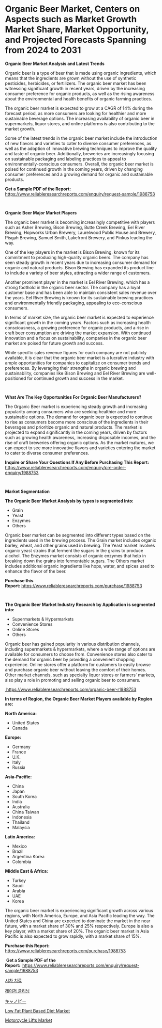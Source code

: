 <p><h1>Organic Beer Market, Centers on Aspects such as Market Growth Market Share, Market Opportunity, and Projected Forecasts Spanning from 2024 to 2031</h1></p><p><strong>Organic Beer Market Analysis and Latest Trends</strong></p>
<p><p>Organic beer is a type of beer that is made using organic ingredients, which means that the ingredients are grown without the use of synthetic pesticides, herbicides, or fertilizers. The organic beer market has been witnessing significant growth in recent years, driven by the increasing consumer preference for organic products, as well as the rising awareness about the environmental and health benefits of organic farming practices.</p><p>The organic beer market is expected to grow at a CAGR of 14% during the forecast period, as more consumers are looking for healthier and more sustainable beverage options. The increasing availability of organic beer in supermarkets, liquor stores, and online platforms is also contributing to the market growth.</p><p>Some of the latest trends in the organic beer market include the introduction of new flavors and varieties to cater to diverse consumer preferences, as well as the adoption of innovative brewing techniques to improve the quality and taste of organic beer. Additionally, breweries are increasingly focusing on sustainable packaging and labeling practices to appeal to environmentally-conscious consumers. Overall, the organic beer market is poised for continued growth in the coming years, driven by changing consumer preferences and a growing demand for organic and sustainable products.</p></p>
<p><strong>Get a Sample PDF of the Report:&nbsp;</strong> <a href="https://www.reliableresearchreports.com/enquiry/request-sample/1988753">https://www.reliableresearchreports.com/enquiry/request-sample/1988753</a></p>
<p>&nbsp;</p>
<p><strong>Organic Beer Major Market Players</strong></p>
<p><p>The organic beer market is becoming increasingly competitive with players such as Asher Brewing, Bison Brewing, Butte Creek Brewing, Eel River Brewing, Hopworks Urban Brewery, Laurelwood Public House and Brewery, Pisgah Brewing, Samuel Smith, Lakefront Brewery, and Pinkus leading the way.</p><p>One of the key players in the market is Bison Brewing, known for its commitment to producing high-quality organic beers. The company has seen steady growth in recent years due to increasing consumer demand for organic and natural products. Bison Brewing has expanded its product line to include a variety of beer styles, attracting a wider range of customers.</p><p>Another prominent player in the market is Eel River Brewing, which has a strong foothold in the organic beer sector. The company has a loyal customer base and has been able to maintain consistent sales revenue over the years. Eel River Brewing is known for its sustainable brewing practices and environmentally friendly packaging, appealing to eco-conscious consumers.</p><p>In terms of market size, the organic beer market is expected to experience significant growth in the coming years. Factors such as increasing health consciousness, a growing preference for organic products, and a rise in craft beer consumption are driving the market expansion. With continued innovation and a focus on sustainability, companies in the organic beer market are poised for future growth and success.</p><p>While specific sales revenue figures for each company are not publicly available, it is clear that the organic beer market is a lucrative industry with ample opportunities for companies to capitalize on consumer trends and preferences. By leveraging their strengths in organic brewing and sustainability, companies like Bison Brewing and Eel River Brewing are well-positioned for continued growth and success in the market.</p></p>
<p>&nbsp;</p>
<p><strong>What Are The Key Opportunities For Organic Beer Manufacturers?</strong></p>
<p><p>The Organic Beer market is experiencing steady growth and increasing popularity among consumers who are seeking healthier and more sustainable options. The demand for organic beer is expected to continue to rise as consumers become more conscious of the ingredients in their beverages and prioritize organic and natural products. The market is projected to expand significantly in the coming years, driven by factors such as growing health awareness, increasing disposable incomes, and the rise of craft breweries offering organic options. As the market matures, we can expect to see more innovative flavors and varieties entering the market to cater to diverse consumer preferences.</p></p>
<p><strong>Inquire or Share Your Questions If Any Before Purchasing This Report:</strong> <a href="https://www.reliableresearchreports.com/enquiry/pre-order-enquiry/1988753">https://www.reliableresearchreports.com/enquiry/pre-order-enquiry/1988753</a></p>
<p>&nbsp;</p>
<p><strong>Market Segmentation</strong></p>
<p><strong>The Organic Beer Market Analysis by types is segmented into:</strong></p>
<p><ul><li>Grain</li><li>Yeast</li><li>Enzymes</li><li>Others</li></ul></p>
<p><p>Organic beer market can be segmented into different types based on the ingredients used in the brewing process. The Grain market includes organic barley, wheat, and other grains used in brewing. The Yeast market involves organic yeast strains that ferment the sugars in the grains to produce alcohol. The Enzymes market consists of organic enzymes that help in breaking down the grains into fermentable sugars. The Others market includes additional organic ingredients like hops, water, and spices used to enhance the flavor of the beer.</p></p>
<p><strong>Purchase this Report:&nbsp;</strong><a href="https://www.reliableresearchreports.com/purchase/1988753">https://www.reliableresearchreports.com/purchase/1988753</a></p>
<p>&nbsp;</p>
<p><strong>The Organic Beer Market Industry Research by Application is segmented into:</strong></p>
<p><ul><li>Supermarkets & Hypermarkets</li><li>Convenience Stores</li><li>Online Stores</li><li>Others</li></ul></p>
<p><p>Organic beer has gained popularity in various distribution channels, including supermarkets & hypermarkets, where a wide range of options are available for consumers to choose from. Convenience stores also cater to the demand for organic beer by providing a convenient shopping experience. Online stores offer a platform for customers to easily browse and purchase organic beer without leaving the comfort of their homes. Other market channels, such as specialty liquor stores or farmers' markets, also play a role in promoting and selling organic beer to consumers.</p></p>
<p><a href="https://www.reliableresearchreports.com/organic-beer-r1988753">&nbsp;https://www.reliableresearchreports.com/organic-beer-r1988753</a></p>
<p><strong>In terms of Region, the Organic Beer Market Players available by Region are:</strong></p>
<p>
    <p> <strong> North America: </strong>
        <ul>
            <li>United States</li>
            <li>Canada</li>
        </ul>
        </p> 
    <p> <strong> Europe: </strong>
        <ul>
            <li>Germany</li>
            <li>France</li>
            <li>U.K.</li>
            <li>Italy</li>
            <li>Russia</li>
        </ul>
        </p> 
    <p> <strong> Asia-Pacific: </strong>
        <ul>
            <li>China</li>
            <li>Japan</li>
            <li>South Korea</li>
            <li>India</li>
            <li>Australia</li>
            <li>China Taiwan</li>
            <li>Indonesia</li>
            <li>Thailand</li>
            <li>Malaysia</li>
        </ul>
        </p> 
    <p> <strong> Latin America: </strong>
        <ul>
            <li>Mexico</li>
            <li>Brazil</li>
            <li>Argentina Korea</li>
            <li>Colombia</li>
        </ul>
        </p> 
    <p> <strong> Middle East & Africa: </strong>
        <ul>
            <li>Turkey</li>
            <li>Saudi</li>
            <li>Arabia</li>
            <li>UAE</li>
            <li>Korea</li>
        </ul>
    </p>
    </p>
<p><p>The organic beer market is experiencing significant growth across various regions, with North America, Europe, and Asia Pacific leading the way. The United States and China are expected to dominate the market in the near future, with a market share of 30% and 25% respectively. Europe is also a key player, with a market share of 20%. The organic beer market in Asia Pacific is also expected to grow rapidly, with a market share of 15%.</p></p>
<p><strong>Purchase this Report: </strong><a href="https://www.reliableresearchreports.com/purchase/1988753">https://www.reliableresearchreports.com/purchase/1988753</a></p>
<p>&nbsp;<strong>Get a Sample PDF of the Report:&nbsp;&nbsp;</strong><a href="https://www.reliableresearchreports.com/enquiry/request-sample/1988753">https://www.reliableresearchreports.com/enquiry/request-sample/1988753</a></p>
<p><strong></strong></p>
<p><p><a href="https://github.com/vsr06p4p49/Market-Research-Report-List-1/blob/main/663014117044.md">시차 치료</a></p><p><a href="https://github.com/Penelolack456456/Market-Research-Report-List-1/blob/main/735374417045.md">레이저 클리닝</a></p><p><a href="https://github.com/adcxff01450218/Market-Research-Report-List-1/blob/main/793376018489.md">キャノピー</a></p><p><a href="https://github.com/kathiaseamanalvaradovlprc2h/Market-Research-Report-List-1/blob/main/low-fat-plant-based-diet-market.md">Low Fat Plant Based Diet Market</a></p><p><a href="https://issuu.com/reportprime-2/docs/motorcycle-lifts-market-size-2030.pptx">Motorcycle Lifts Market</a></p></p>